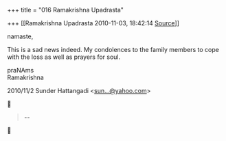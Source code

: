 +++
title = "016 Ramakrishna Upadrasta"

+++
[[Ramakrishna Upadrasta	2010-11-03, 18:42:14 [Source](https://groups.google.com/g/samskrita/c/8Qc5af06a2U)]]



namaste,  
  
This is a sad news indeed. My condolences to the family members to cope with the loss as well as prayers for soul.  
  
praNAms  
Ramakrishna  
  
  

2010/11/2 Sunder Hattangadi \<[sun...@yahoo.com]()\>  



> --  



